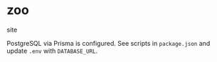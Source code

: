 # zoo
site

PostgreSQL via Prisma is configured. See scripts in `package.json` and update `.env` with `DATABASE_URL`.